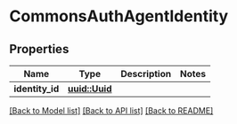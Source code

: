 # CommonsAuthAgentIdentity

## Properties

Name | Type | Description | Notes
------------ | ------------- | ------------- | -------------
**identity_id** | [**uuid::Uuid**](uuid::Uuid.md) |  | 

[[Back to Model list]](../README.md#documentation-for-models) [[Back to API list]](../README.md#documentation-for-api-endpoints) [[Back to README]](../README.md)


